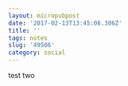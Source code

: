 ```yaml
---
layout: micropubpost
date: '2017-02-13T13:45:06.306Z'
title: ''
tags: notes
slug: '49506'
category: social
---
```

test two
